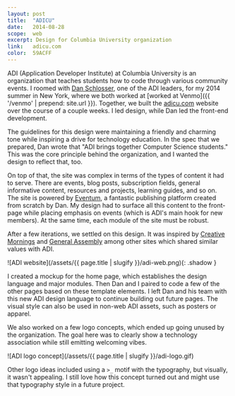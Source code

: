 ```yaml
---
layout: post
title:  "ADICU"
date:   2014-08-28
scope:  web
excerpt: Design for Columbia University organization
link:   adicu.com
color:	59ACFF
---
```


ADI (Application Developer Institute) at Columbia University is an organization that teaches students how to code through various community events. I roomed with [Dan Schlosser](http://danrs.ch), one of the ADI leaders, for my 2014 summer in New York, where we both worked at [worked at Venmo]({{ '/venmo' | prepend: site.url }}). Together, we built the [adicu.com](http://adicu.com) website over the course of a couple weeks. I led design, while Dan led the front-end development.

The guidelines for this design were maintaining a friendly and charming tone while inspiring a drive for technology education. In the spec that we prepared, Dan wrote that "ADI brings together Computer Science students." This was the core principle behind the organization, and I wanted the design to reflect that, too.

On top of that, the site was complex in terms of the types of content it had to serve. There are events, blog posts, subscription fields, general informative content, resources and projects, learning guides, and so on. The site is powered by [Eventum](http://danrs.ch/blog/post-2014-09-26#read), a fantastic publishing platform created from scratch by Dan. My design had to surface all this content to the front-page while placing emphasis on events (which is ADI's main hook for new members). At the same time, each module of the site must be robust.

After a few iterations, we settled on this design. It was inspired by [Creative Mornings](http://creativemornings.com/talks) and [General Assembly](https://generalassemb.ly) among other sites which shared similar values with ADI.

![ADI website](/assets/{{ page.title | slugify }}/adi-web.png){: .shadow }

I created a mockup for the home page, which establishes the design language and major modules. Then Dan and I paired to code a few of the other pages based on these template elements. I left Dan and his team with this new ADI design language to continue building out future pages. The visual style can also be used in non-web ADI assets, such as posters or apparel.

We also worked on a few logo concepts, which ended up going unused by the organization. The goal here was to clearly show a technology association while still emitting welcoming vibes.

![ADI logo concept](/assets/{{ page.title | slugify }}/adi-logo.gif)

Other logo ideas included using a `>_` motif with the typography, but visually, it wasn't appealing. I still love how this concept turned out and might use that typography style in a future project.
